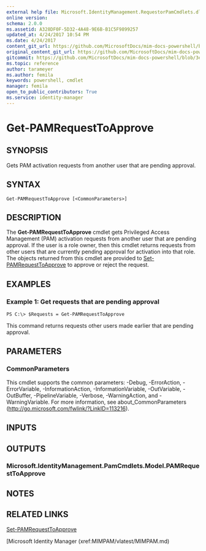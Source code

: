 ```yaml
---
external help file: Microsoft.IdentityManagement.RequestorPamCmdlets.dll-Help.xml
online version: 
schema: 2.0.0
ms.assetid: A328DF0F-5D32-4A48-9E6B-B1C5F9899257
updated_at: 4/24/2017 10:54 PM
ms.date: 4/24/2017
content_git_url: https://github.com/MicrosoftDocs/mim-docs-powershell/blob/master/mim-cmdlets/MIMPAM/vlatest/Get-PAMRequestToApprove.md
original_content_git_url: https://github.com/MicrosoftDocs/mim-docs-powershell/blob/master/mim-cmdlets/MIMPAM/vlatest/Get-PAMRequestToApprove.md
gitcommit: https://github.com/MicrosoftDocs/mim-docs-powershell/blob/3e9264276b5141f0a82bd9905d67bb4900c9c2b3/mim-cmdlets/MIMPAM/vlatest/Get-PAMRequestToApprove.md
ms.topic: reference
author: tarameyer
ms.author: femila
keywords: powershell, cmdlet
manager: femila
open_to_public_contributors: True
ms.service: identity-manager
---
```


# Get-PAMRequestToApprove

## SYNOPSIS
Gets PAM activation requests from another user that are pending approval.

## SYNTAX

```
Get-PAMRequestToApprove [<CommonParameters>]
```

## DESCRIPTION
The **Get-PAMRequestToApprove** cmdlet gets Privileged Access Management (PAM) activation requests from another user that are pending approval.
If the user is a role owner, then this cmdlet returns requests from other users that are currently pending approval for activation into that role. 
The objects returned from this cmdlet are provided to [Set-PAMRequestToApprove](./Set-PAMRequestToApprove.md) to approve or reject the request.

## EXAMPLES

### Example 1: Get requests that are pending approval
```
PS C:\> $Requests = Get-PAMRequestToApprove
```

This command returns requests other users made earlier that are pending approval.

## PARAMETERS

### CommonParameters
This cmdlet supports the common parameters: -Debug, -ErrorAction, -ErrorVariable, -InformationAction, -InformationVariable, -OutVariable, -OutBuffer, -PipelineVariable, -Verbose, -WarningAction, and -WarningVariable. For more information, see about_CommonParameters (http://go.microsoft.com/fwlink/?LinkID=113216).

## INPUTS

## OUTPUTS

### Microsoft.IdentityManagement.PamCmdlets.Model.PAMRequestToApprove

## NOTES

## RELATED LINKS

[Set-PAMRequestToApprove](xref:MIMPAM/vlatest/Set-PAMRequestToApprove.md)

[Microsoft Identity Manager (xref:MIMPAM/vlatest/MIMPAM.md)

